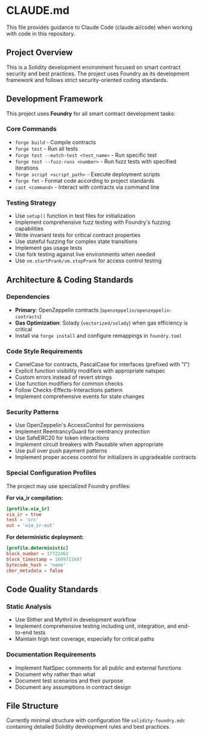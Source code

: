 # CLAUDE.md

This file provides guidance to Claude Code (claude.ai/code) when working with code in this repository.

## Project Overview

This is a Solidity development environment focused on smart contract security and best practices. The project uses Foundry as its development framework and follows strict security-oriented coding standards.

## Development Framework

This project uses **Foundry** for all smart contract development tasks:

### Core Commands
- `forge build` - Compile contracts
- `forge test` - Run all tests  
- `forge test --match-test <test_name>` - Run specific test
- `forge test --fuzz-runs <number>` - Run fuzz tests with specified iterations
- `forge script <script_path>` - Execute deployment scripts
- `forge fmt` - Format code according to project standards
- `cast <command>` - Interact with contracts via command line

### Testing Strategy
- Use `setup()` function in test files for initialization
- Implement comprehensive fuzz testing with Foundry's fuzzing capabilities
- Write invariant tests for critical contract properties
- Use stateful fuzzing for complex state transitions
- Implement gas usage tests
- Use fork testing against live environments when needed
- Use `vm.startPrank/vm.stopPrank` for access control testing

## Architecture & Coding Standards

### Dependencies
- **Primary**: OpenZeppelin contracts (`openzeppelin/openzeppelin-contracts`)
- **Gas Optimization**: Solady (`vectorized/solady`) when gas efficiency is critical
- Install via `forge install` and configure remappings in `foundry.toml`

### Code Style Requirements
- CamelCase for contracts, PascalCase for interfaces (prefixed with "I")
- Explicit function visibility modifiers with appropriate natspec
- Custom errors instead of revert strings
- Use function modifiers for common checks
- Follow Checks-Effects-Interactions pattern
- Implement comprehensive events for state changes

### Security Patterns
- Use OpenZeppelin's AccessControl for permissions
- Implement ReentrancyGuard for reentrancy protection
- Use SafeERC20 for token interactions
- Implement circuit breakers with Pausable when appropriate
- Use pull over push payment patterns
- Implement proper access control for initializers in upgradeable contracts

### Special Configuration Profiles

The project may use specialized Foundry profiles:

**For via_ir compilation:**
```toml
[profile.via_ir]
via_ir = true
test = 'src'
out = 'via_ir-out'
```

**For deterministic deployment:**
```toml
[profile.deterministic]
block_number = 17722462
block_timestamp = 1689711647
bytecode_hash = 'none'
cbor_metadata = false
```

## Code Quality Standards

### Static Analysis
- Use Slither and Mythril in development workflow
- Implement comprehensive testing including unit, integration, and end-to-end tests
- Maintain high test coverage, especially for critical paths

### Documentation Requirements
- Implement NatSpec comments for all public and external functions
- Document why rather than what
- Document test scenarios and their purpose
- Document any assumptions in contract design

## File Structure

Currently minimal structure with configuration file `solidity-foundry.mdc` containing detailed Solidity development rules and best practices.